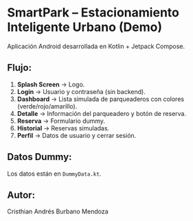 # SmartPark – Estacionamiento Inteligente Urbano (Demo)

Aplicación Android desarrollada en Kotlin + Jetpack Compose.

## Flujo:
1. **Splash Screen** → Logo.
2. **Login** → Usuario y contraseña (sin backend).
3. **Dashboard** → Lista simulada de parqueaderos con colores (verde/rojo/amarillo).
4. **Detalle** → Información del parqueadero y botón de reserva.
5. **Reserva** → Formulario dummy.
6. **Historial** → Reservas simuladas.
7. **Perfil** → Datos de usuario y cerrar sesión.

## Datos Dummy:
Los datos están en `DummyData.kt`.

## Autor:
Cristhian Andrés Burbano Mendoza
